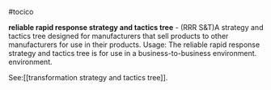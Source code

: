 #tocico

<b>reliable rapid response strategy and tactics tree</b> - (RRR S&amp;T)A strategy and tactics tree designed for manufacturers that sell products to other manufacturers for use in their products. 
Usage: The reliable rapid response strategy and tactics tree is for use in a business-to-business environment. environment. 



See:[[transformation strategy and tactics tree]].



